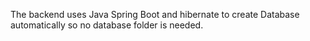The backend uses Java Spring Boot and hibernate to create Database automatically so no database folder is needed. 
